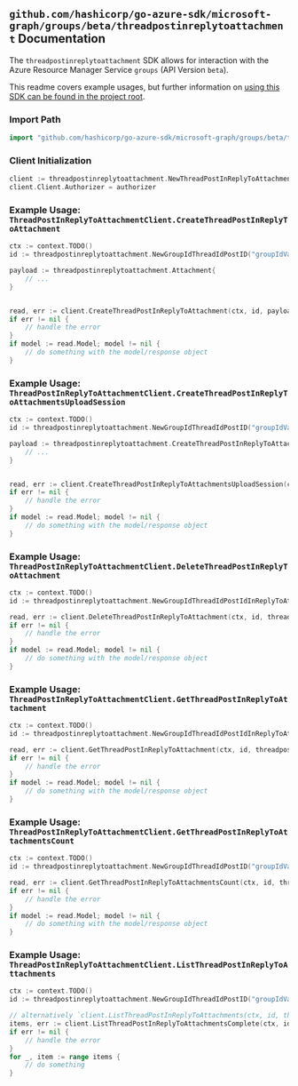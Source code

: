 
## `github.com/hashicorp/go-azure-sdk/microsoft-graph/groups/beta/threadpostinreplytoattachment` Documentation

The `threadpostinreplytoattachment` SDK allows for interaction with the Azure Resource Manager Service `groups` (API Version `beta`).

This readme covers example usages, but further information on [using this SDK can be found in the project root](https://github.com/hashicorp/go-azure-sdk/tree/main/docs).

### Import Path

```go
import "github.com/hashicorp/go-azure-sdk/microsoft-graph/groups/beta/threadpostinreplytoattachment"
```


### Client Initialization

```go
client := threadpostinreplytoattachment.NewThreadPostInReplyToAttachmentClientWithBaseURI("https://management.azure.com")
client.Client.Authorizer = authorizer
```


### Example Usage: `ThreadPostInReplyToAttachmentClient.CreateThreadPostInReplyToAttachment`

```go
ctx := context.TODO()
id := threadpostinreplytoattachment.NewGroupIdThreadIdPostID("groupIdValue", "conversationThreadIdValue", "postIdValue")

payload := threadpostinreplytoattachment.Attachment{
	// ...
}


read, err := client.CreateThreadPostInReplyToAttachment(ctx, id, payload)
if err != nil {
	// handle the error
}
if model := read.Model; model != nil {
	// do something with the model/response object
}
```


### Example Usage: `ThreadPostInReplyToAttachmentClient.CreateThreadPostInReplyToAttachmentsUploadSession`

```go
ctx := context.TODO()
id := threadpostinreplytoattachment.NewGroupIdThreadIdPostID("groupIdValue", "conversationThreadIdValue", "postIdValue")

payload := threadpostinreplytoattachment.CreateThreadPostInReplyToAttachmentsUploadSessionRequest{
	// ...
}


read, err := client.CreateThreadPostInReplyToAttachmentsUploadSession(ctx, id, payload)
if err != nil {
	// handle the error
}
if model := read.Model; model != nil {
	// do something with the model/response object
}
```


### Example Usage: `ThreadPostInReplyToAttachmentClient.DeleteThreadPostInReplyToAttachment`

```go
ctx := context.TODO()
id := threadpostinreplytoattachment.NewGroupIdThreadIdPostIdInReplyToAttachmentID("groupIdValue", "conversationThreadIdValue", "postIdValue", "attachmentIdValue")

read, err := client.DeleteThreadPostInReplyToAttachment(ctx, id, threadpostinreplytoattachment.DefaultDeleteThreadPostInReplyToAttachmentOperationOptions())
if err != nil {
	// handle the error
}
if model := read.Model; model != nil {
	// do something with the model/response object
}
```


### Example Usage: `ThreadPostInReplyToAttachmentClient.GetThreadPostInReplyToAttachment`

```go
ctx := context.TODO()
id := threadpostinreplytoattachment.NewGroupIdThreadIdPostIdInReplyToAttachmentID("groupIdValue", "conversationThreadIdValue", "postIdValue", "attachmentIdValue")

read, err := client.GetThreadPostInReplyToAttachment(ctx, id, threadpostinreplytoattachment.DefaultGetThreadPostInReplyToAttachmentOperationOptions())
if err != nil {
	// handle the error
}
if model := read.Model; model != nil {
	// do something with the model/response object
}
```


### Example Usage: `ThreadPostInReplyToAttachmentClient.GetThreadPostInReplyToAttachmentsCount`

```go
ctx := context.TODO()
id := threadpostinreplytoattachment.NewGroupIdThreadIdPostID("groupIdValue", "conversationThreadIdValue", "postIdValue")

read, err := client.GetThreadPostInReplyToAttachmentsCount(ctx, id, threadpostinreplytoattachment.DefaultGetThreadPostInReplyToAttachmentsCountOperationOptions())
if err != nil {
	// handle the error
}
if model := read.Model; model != nil {
	// do something with the model/response object
}
```


### Example Usage: `ThreadPostInReplyToAttachmentClient.ListThreadPostInReplyToAttachments`

```go
ctx := context.TODO()
id := threadpostinreplytoattachment.NewGroupIdThreadIdPostID("groupIdValue", "conversationThreadIdValue", "postIdValue")

// alternatively `client.ListThreadPostInReplyToAttachments(ctx, id, threadpostinreplytoattachment.DefaultListThreadPostInReplyToAttachmentsOperationOptions())` can be used to do batched pagination
items, err := client.ListThreadPostInReplyToAttachmentsComplete(ctx, id, threadpostinreplytoattachment.DefaultListThreadPostInReplyToAttachmentsOperationOptions())
if err != nil {
	// handle the error
}
for _, item := range items {
	// do something
}
```
